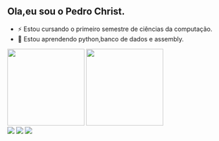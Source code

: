 ## Ola,eu sou o Pedro Christ.
- ⚡ Estou cursando o primeiro semestre de ciências da computação.
- 🧞 Estou aprendendo python,banco de dados e assembly.

<div> 
<img height="175" src="https://github-readme-stats.vercel.app/api?username=Pedroprogs&show_icons=true&theme=dark&include_all_commits=true&count_private=true"/>
<img height="175" src="https://github-readme-stats.vercel.app/api/top-langs/?username=Pedroprogs&layout=compact&langs_count=16&theme=dark"/>
<div>
<div>
  <a href="https://instagram.com/_Pedrohc37" target="_blank"><img src="https://img.shields.io/badge/-Instagram-%23E4405F?style=for-the-badge&logo=instagram&logoColor=white" target="_blank"></a>
  <a href="https://www.linkedin.com/in/pedro-henrique-christ-1a3b94364" target="_blank"><img src="https://img.shields.io/badge/-LinkedIn-%230077B5?style=for-the-badge&logo=linkedin&logoColor=white" target="_blank"></a> 
  <a href="https://calendar.google.com/calendar/u/3/r?pli=1" target="_blank"><img src="https://img.shields.io/badge/-LinkedIn-%230077B5?style=for-the-badge&logo=linkedin&logoColor=white" target="_blank"></a> 
</div>
